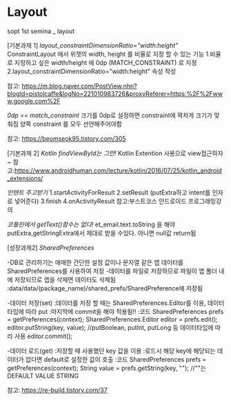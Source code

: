 # Layout
sopt 1st semina _ layout


[기본과제 1]
*layout_constraintDimensionRatio="width:height"*
ConstraintLayout 에서 위젯의 width, height 를 비율로 지정 할 수 있는 기능
1.비율로 지정하고 싶은 width/height 에 0dp (MATCH_CONSTRAINT) 로 지정 
2.layout_constraintDimensionRatio="width:height" 속성 작성

참고: https://m.blog.naver.com/PostView.nhn?blogId=pistolcaffe&logNo=221010983726&proxyReferer=https:%2F%2Fwww.google.com%2F


*0dp == match_constraint*
크기를 0dp로 설정하면 constraint에 꽉차게 크기가 맞춰짐
양쪽 constraint 를 모두  선언해주어야함

참고: https://beomseok95.tistory.com/305



[기본과제 2]
*Kotlin findViewById는 그만!*
Kotlin Extention 사용으로 view접근하자~
참고:https://www.androidhuman.com/lecture/kotlin/2016/07/25/kotlin_android_extensions/

*인텐트 주고받기*
1.startActivityForResult
2.setResult (putExtra하고 intent를 인자로 넣어준다)
3.finish
4.onActivityResult
참고:부스트코스 안드로이드 프로그래밍강의

*코틀린에서 getText()함수는 없다!*
et_email.text.toString 을 해야 putExtra,getStringExtra에서 제대로 받을 수있다. 아니면 null값 return됨 

[성장과제2]
*SharedPreferences*

-DB로 관리하기는 애매한 간단한 설정 값이나 문자열 같은 앱 데이터를 SharedPreferences를 사용하여 저장
-데이터를 파일로 저장하므로 파일이 앱 폴더 내에 저장되므로 앱을 삭제면 데이터도 삭제됨
 :data/data/(package_name)/shared_prefs/SharedPreference에 저장됨
 
-데이터 저장(set)
 :데이터를 저장 할 때는 SharedPreferences.Editor를 이용, 데이터 타입에 따라 put
 :마지막에 commit을 해야 적용됨!!
 :코드
    SharedPreferences prefs = getPreferences(context);
    SharedPreferences.Editor editor = prefs.edit();
    editor.putString(key, value); //putBoolean, putInt, putLong 등 데이터타입에 따라 사용
    editor.commit();
    
-데이터 로드(get)
  :저장할 때 사용했던 key 값을 이용
  :로드시 해당 key에 해당되는 데이터가 없다면 default로 설정한 값이 호출
  :코드
    SharedPreferences prefs = getPreferences(context);
    String value = prefs.getString(key, ""); //""는 DEFAULT VALUE STRING

참고: https://re-build.tistory.com/37
